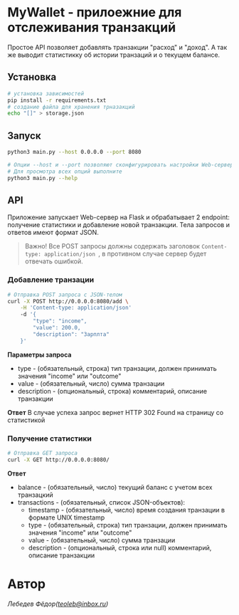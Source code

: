 # MyWallet - прилоежние для отслеживания транзакций

Простое API
 позволяет добавлять транзакции "расход" и "доход". А так же выводит статистикку об истории транзаций и о текущем балансе.
 
## Установка
```bash
# установка зависимостей
pip install -r requirements.txt
# создание файла для хранения трназакций
echo "[]" > storage.json
```

## Запуск
```bash
python3 main.py --host 0.0.0.0 --port 8080

# Опции --host и --port позволяют сконфигурировать настройки Web-сервера
# Для просмотра всех опций выполните
python3 main.py --help
```

## API

Приложение запускает Web-сервер на Flask и обрабатывает 2 endpoint: получение статистики и добавление новой транзакции.
Тела запросов и ответов имеют формат JSON.
> Важно! Все POST запросы должны содержать заголовок `Content-type: application/json
>`, в противном случае сервер будет отвечать ошибкой.

### Добавление транзации
```bash
# Отправка POST запроса с JSON-телом
curl -X POST http://0.0.0.0:8080/add \
    -H 'Content-type: application/json'
    -d '{
        "type": "income",
        "value": 200.0,
        "description": "Зарплта"
    }'
```  
**Параметры запроса**
 - type - (обязательный, строка) тип транзации, должен принимать значения "income" или "outcome" 
 - value - (обязательный, число) сумма транзации 
 - description - (опциональный, строка) комментарий, описание транзакции

**Ответ**
В случае успеха запрос вернет HTTP 302 Found на страницу со статистикой
 
### Получение статистики
```bash
# Отправка GET запроса
curl -X GET http://0.0.0.0:8080/
```  
**Ответ**
 - balance - (обязательный, число) текущий баланс с учетом всех транзацкий 
 - transactions - (обязательный, cписок JSON-объектов):
     - timestamp - (обязательный, число) время создания транзации в формате UNIX timestamp 
     - type - (обязательный, строка) тип транзации, должен принимать значения "income" или "outcome" 
     - value - (обязательный, число) сумма транзации 
     - description - (опциональный, строка или null) комментарий, описание транзакции

# Автор
*Лебедев Фёдор(teoleb@inbox.ru)* 
 
  
